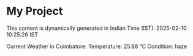 # My Project

This content is dynamically generated in Indian Time (IST): 2025-02-10 10:25:26 IST


Current Weather in Coimbatore:
Temperature: 25.88 °C
Condition: haze
